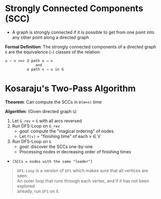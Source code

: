 # Strongly Connected Components (SCC)

- A graph is strongly connected if it is possible to get from one point into any other point along a directed graph

**Formal Definition**: The strongly connected components of a directed graph `G` are the equivalence (`~`) classes of the relation:  
```
u ~ v <=> ∃ path u ⇒ v
              and
          a path v ⇒ u in G
```

# Kosaraju's Two-Pass Algorithm
**Theorem**: Can compute the SCCs in `O(m+n)` time

**Algorithm**:  (Given directed graph `G`)
1. Let `G_rev` = `G` with all arcs reversed
2. Run DFS-Loop on `G_rev` 
    - *goal*: compute the "magical ordering" of nodes
    - Let `f(v)` = "finishing time" of each v ∈ V
3. Run DFS-Loop on `G`
    - *goal*: discover the SCCs one-by-one
    - Processing nodes in decreasing order of finishing times

* `[SCCs = nodes with the same "leader"]`

> `DFS-Loop` is a version of `DFS` which makes sure that all vertices are seen.  
An outer loop that runs through each vertex, and if it has not been explored  
already, run `DFS` on it.
